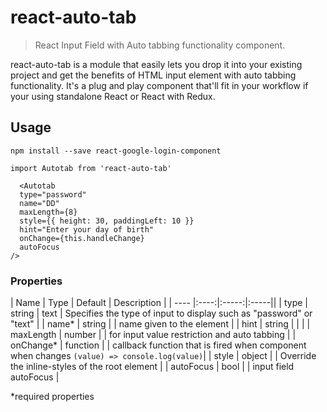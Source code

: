 # react-auto-tab

> React Input Field with Auto tabbing functionality component.

react-auto-tab is a module that easily lets you drop it into your existing project and get the benefits of HTML input element with auto tabbing functionality. It's a plug and play component that'll fit in your workflow if your using standalone React or React with Redux.

## Usage

`npm install --save react-google-login-component`

`import Autotab from 'react-auto-tab'`

```
  <Autotab
  type="password"
  name="DD"
  maxLength={8}
  style={{ height: 30, paddingLeft: 10 }}
  hint="Enter your day of birth"
  onChange={this.handleChange}
  autoFocus
/>
```

### Properties
| Name | Type | Default | Description |
| ---- |:----:|:-----:|:-----||
| type | string | text | Specifies the type of input to display such as "password" or "text" |
| name* | string | | name given to the element |
| hint | string | | |
| maxLength | number | | for input value restriction and auto tabbing |
| onChange* | function | | callback function that is fired when component when changes `(value) => console.log(value)`|
| style | object | | Override the inline-styles of the root element |
| autoFocus | bool | | input field autoFocus |

*required properties
